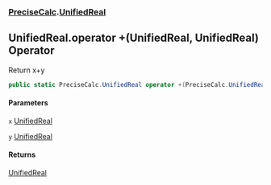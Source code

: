 ### [PreciseCalc](PreciseCalc.md 'PreciseCalc').[UnifiedReal](PreciseCalc.UnifiedReal.md 'PreciseCalc.UnifiedReal')

## UnifiedReal.operator +(UnifiedReal, UnifiedReal) Operator

Return x+y

```csharp
public static PreciseCalc.UnifiedReal operator +(PreciseCalc.UnifiedReal x, PreciseCalc.UnifiedReal y);
```
#### Parameters

<a name='PreciseCalc.UnifiedReal.op_Addition(PreciseCalc.UnifiedReal,PreciseCalc.UnifiedReal).x'></a>

`x` [UnifiedReal](PreciseCalc.UnifiedReal.md 'PreciseCalc.UnifiedReal')

<a name='PreciseCalc.UnifiedReal.op_Addition(PreciseCalc.UnifiedReal,PreciseCalc.UnifiedReal).y'></a>

`y` [UnifiedReal](PreciseCalc.UnifiedReal.md 'PreciseCalc.UnifiedReal')

#### Returns
[UnifiedReal](PreciseCalc.UnifiedReal.md 'PreciseCalc.UnifiedReal')